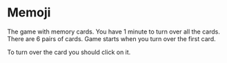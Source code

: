 # Memoji

The game with memory cards. You have 1 minute to turn over all the cards. There are 6 pairs of cards.
Game starts when you turn over the first card.

To turn over the card you should click on it.
